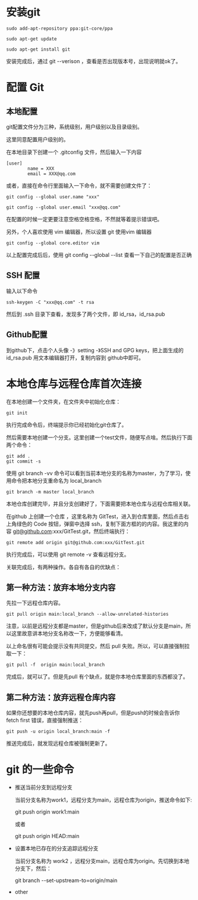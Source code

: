 # 安装git

```
sudo add-apt-repository ppa:git-core/ppa

sudo apt-get update

sudo apt-get install git 
```

 安装完成后，通过 git --verison ，查看是否出现版本号，出现说明就ok了。

# 配置 Git

## 本地配置

git配置文件分为三种，系统级别，用户级别以及目录级别。

这里同意配置用户级别的。

在本地目录下创建一个 .gitconfig 文件，然后输入一下内容

```
[user]
        name = XXX
        email = XXX@qq.com
```

或者，直接在命令行里面输入一下命令，就不需要创建文件了：

```
git config --global user.name "xxx"

git config --global user.email "xxx@qq.com"
```

在配置的时候一定更要注意空格空格空格，不然就等着提示错误吧。

另外，个人喜欢使用 vim 编辑器，所以设置 git 使用vim 编辑器

```
git config --global core.editor vim
```

以上配置完成后后，使用 git config --global --list 查看一下自己的配置是否正确

## SSH 配置

输入以下命令

```
ssh-keygen -C "xxx@qq.com" -t rsa
```

然后到 .ssh 目录下查看，发现多了两个文件，即 id_rsa，id_rsa.pub

## Github配置

到github下，点击个人头像 -》setting -》SSH and GPG keys，把上面生成的 id_rsa.pub 用文本编辑器打开，复制内容到 github中即可。

# 本地仓库与远程仓库首次连接

在本地创建一个文件夹，在文件夹中初始化仓库：

```
git init
```

执行完成命令后，终端提示你已经初始化git仓库了。

然后需要本地创建一个分支。这里创建一个test文件，随便写点啥。然后执行下面两个命令：

```
git add .
git commit -s
```

使用 git branch -vv 命令可以看到当前本地分支的名称为master，为了学习，使用命令把本地分支重命名为 local_branch

```
git branch -m master local_branch
```

本地仓库创建完毕，并且分支创建好了，下面需要把本地仓库与远程仓库相关联。

在github 上创建一个仓库 ，这里名称为 GitTest，进入到仓库里面，然后点击右上角绿色的 Code 按钮，弹窗中选择 ssh，复制下面方框的的内容。我这里的内容 git@github.com:xxx/GitTest.git，然后终端执行：

```
git remote add origin git@github.com:xxx/GitTest.git
```

执行完成后，可以使用 git remote  -v 查看远程分支。

关联完成后，有两种操作。各自有各自的优缺点：

## 第一种方法：放弃本地分支内容

先拉一下远程仓库内容。

```
git pull origin main:local_branch --allow-unrelated-histories
```

注意，以前是远程分支都是master，但是github后来改成了默认分支是main，所以这里故意讲本地分支名称改一下，方便能够看清。

以上命名很有可能会提示没有共同提交，然后 pull 失败。所以，可以直接强制拉取一下：

```
git pull -f  origin main:local_branch 
```

完成后，就可以了。但是先pull 有个缺点，就是你本地仓库里面的东西都没了。

## 第二种方法：放弃远程仓库内容

如果你还想要的本地仓库内容，就先push再pull，但是push的时候会告诉你 fetch first 错误，直接强制推送：

```
git push -u origin local_branch:main -f
```

推送完成后，就发现远程仓库被强制更新了。

# git 的一些命令

- 推送当前分支到远程分支

  当前分支名称为work1，远程分支为main，远程仓库为origin，推送命令如下:

  git push origin work1:main

  或者

  git push origin HEAD:main

- 设置本地已存在的分支追踪远程分支

  当前分支名称为 work2 ，远程分支main，远程仓库为origin。先切换到本地分支下，然后：

  git branch --set-upstream-to=origin/main

- other





